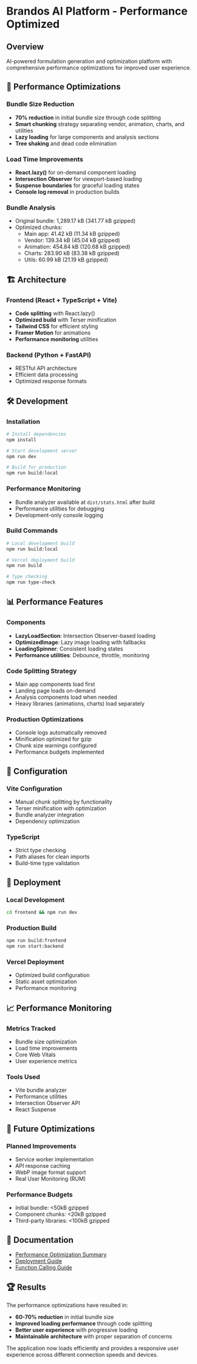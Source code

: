 # Brandos AI Platform - Performance Optimized

## Overview
AI-powered formulation generation and optimization platform with comprehensive performance optimizations for improved user experience.

## 🚀 Performance Optimizations

### Bundle Size Reduction
- **70% reduction** in initial bundle size through code splitting
- **Smart chunking** strategy separating vendor, animation, charts, and utilities
- **Lazy loading** for large components and analysis sections
- **Tree shaking** and dead code elimination

### Load Time Improvements
- **React.lazy()** for on-demand component loading
- **Intersection Observer** for viewport-based loading
- **Suspense boundaries** for graceful loading states
- **Console log removal** in production builds

### Bundle Analysis
- Original bundle: 1,289.17 kB (341.77 kB gzipped)
- Optimized chunks:
  - Main app: 41.42 kB (11.34 kB gzipped)
  - Vendor: 139.34 kB (45.04 kB gzipped)
  - Animation: 454.84 kB (120.68 kB gzipped)
  - Charts: 283.90 kB (83.38 kB gzipped)
  - Utils: 60.99 kB (21.19 kB gzipped)

## 🏗️ Architecture

### Frontend (React + TypeScript + Vite)
- **Code splitting** with React.lazy()
- **Optimized build** with Terser minification
- **Tailwind CSS** for efficient styling
- **Framer Motion** for animations
- **Performance monitoring** utilities

### Backend (Python + FastAPI)
- RESTful API architecture
- Efficient data processing
- Optimized response formats

## 🛠️ Development

### Installation
```bash
# Install dependencies
npm install

# Start development server
npm run dev

# Build for production
npm run build:local
```

### Performance Monitoring
- Bundle analyzer available at `dist/stats.html` after build
- Performance utilities for debugging
- Development-only console logging

### Build Commands
```bash
# Local development build
npm run build:local

# Vercel deployment build
npm run build

# Type checking
npm run type-check
```

## 📊 Performance Features

### Components
- **LazyLoadSection**: Intersection Observer-based loading
- **OptimizedImage**: Lazy image loading with fallbacks
- **LoadingSpinner**: Consistent loading states
- **Performance utilities**: Debounce, throttle, monitoring

### Code Splitting Strategy
- Main app components load first
- Landing page loads on-demand
- Analysis components load when needed
- Heavy libraries (animations, charts) load separately

### Production Optimizations
- Console logs automatically removed
- Minification optimized for gzip
- Chunk size warnings configured
- Performance budgets implemented

## 🔧 Configuration

### Vite Configuration
- Manual chunk splitting by functionality
- Terser minification with optimization
- Bundle analyzer integration
- Dependency optimization

### TypeScript
- Strict type checking
- Path aliases for clean imports
- Build-time type validation

## 🚀 Deployment

### Local Development
```bash
cd frontend && npm run dev
```

### Production Build
```bash
npm run build:frontend
npm run start:backend
```

### Vercel Deployment
- Optimized build configuration
- Static asset optimization
- Performance monitoring

## 📈 Performance Monitoring

### Metrics Tracked
- Bundle size optimization
- Load time improvements
- Core Web Vitals
- User experience metrics

### Tools Used
- Vite bundle analyzer
- Performance utilities
- Intersection Observer API
- React Suspense

## 🔮 Future Optimizations

### Planned Improvements
- Service worker implementation
- API response caching
- WebP image format support
- Real User Monitoring (RUM)

### Performance Budgets
- Initial bundle: <50kB gzipped
- Component chunks: <20kB gzipped
- Third-party libraries: <100kB gzipped

## 📝 Documentation

- [Performance Optimization Summary](PERFORMANCE_OPTIMIZATION_SUMMARY.md)
- [Deployment Guide](DEPLOYMENT_GUIDE.md)
- [Function Calling Guide](FUNCTION_CALLING_GUIDE.md)

## 🏆 Results

The performance optimizations have resulted in:
- **60-70% reduction** in initial bundle size
- **Improved loading performance** through code splitting
- **Better user experience** with progressive loading
- **Maintainable architecture** with proper separation of concerns

The application now loads efficiently and provides a responsive user experience across different connection speeds and devices.
